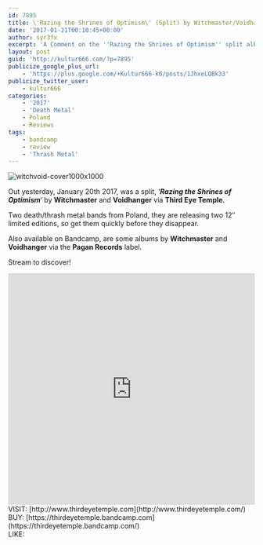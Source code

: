 ```yaml
---
id: 7895
title: \'Razing the Shrines of Optimism\' (Split) by Witchmaster/Voidhanger - A Comment
date: '2017-01-21T00:10:45+00:00'
author: syr3fx
excerpt: 'A Comment on the ''Razing the Shrines of Optimism'' split album by Witchmaster and Voidhanger (2017).'
layout: post
guid: 'http://kultur666.com/?p=7895'
publicize_google_plus_url:
    - 'https://plus.google.com/+Kultur666-k6/posts/1JhxeLQBk33'
publicize_twitter_user:
    - kultur666
categories:
    - '2017'
    - 'Death Metal'
    - Poland
    - Reviews
tags:
    - bandcamp
    - review
    - 'Thrash Metal'
---
```


![witchvoid-cover1000x1000](http://localhost:8080/wp-content/uploads/2017/01/witchvoid-cover1000x1000.jpg?w=680)

Out yesterday, January 20th 2017, was a split, ‘***Razing the Shrines of Optimism***‘ by **Witchmaster** and **Voidhanger** via **Third Eye Temple**.

Two death/thrash metal bands from Poland, they are releasing two 12″ limited editions, so get them quickly before they disappear.

Also available on Bandcamp, are some albums by **Witchmaster** and **Voidhanger** via the **Pagan Records** label.

Stream to discover!

<iframe style="border: 0; width: 100%; height: 472px;" src="https://bandcamp.com/EmbeddedPlayer/album=661266207/size=large/bgcol=333333/linkcol=e99708/tracklist=false/transparent=true/" seamless></iframe>

<div>VISIT: [http://www.thirdeyetemple.com](http://www.thirdeyetemple.com/)</div><div>BUY: [https://thirdeyetemple.bandcamp.com](https://thirdeyetemple.bandcamp.com/)</div><div>LIKE: <https://www.facebook.com/thirdeyetemple></div><div></div>